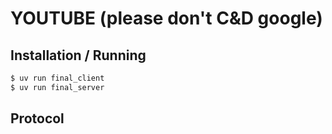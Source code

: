 # YOUTUBE (please don't C&D google)

## Installation / Running

```sh
$ uv run final_client
$ uv run final_server
```

## Protocol
